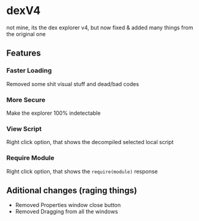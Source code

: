 # dexV4
not mine, its the dex explorer v4, but now fixed & added many things from the original one

## Features

### Faster Loading
Removed some shit visual stuff and dead/bad codes

### More Secure
Make the explorer 100% indetectable

### View Script
Right click option, that shows the decompiled selected local script

### Require Module
Right click option, that shows the `require(module)` response


## Aditional changes (raging things)
* Removed Properties window close button
* Removed Dragging from all the windows
